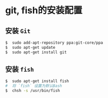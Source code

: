 # git, fish的安装配置


## 安装 `Git`
```bash
$  sudo add-apt-repository ppa:git-core/ppa
$  sudo apt-get update
$  sudo apt-get install git
```

## 安装 `fish`
```bash
$  sudo apt-get install fish
#  将 `fish` 设置为默认Bash
$  chsh -s /usr/bin/fish
```

